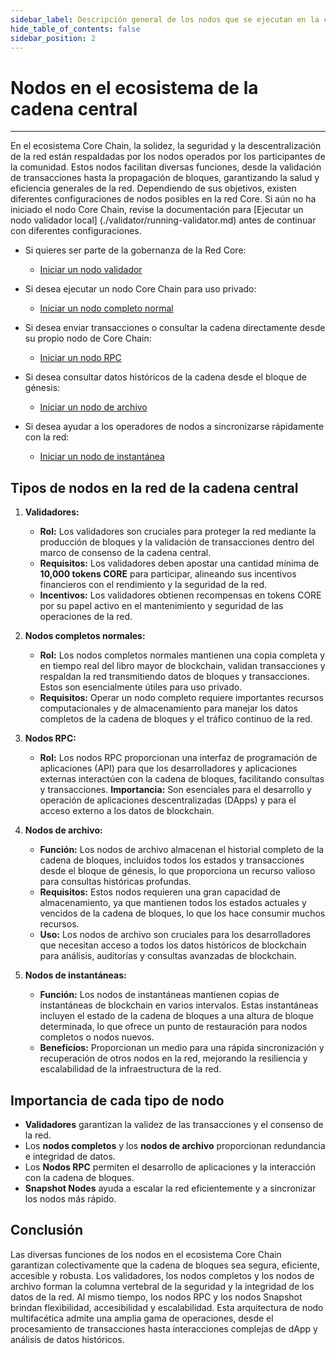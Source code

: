```yaml
---
sidebar_label: Descripción general de los nodos que se ejecutan en la cadena central
hide_table_of_contents: false
sidebar_position: 2
---
```


# Nodos en el ecosistema de la cadena central

---

En el ecosistema Core Chain, la solidez, la seguridad y la descentralización de la red están respaldadas por los nodos operados por los participantes de la comunidad. Estos nodos facilitan diversas funciones, desde la validación de transacciones hasta la propagación de bloques, garantizando la salud y eficiencia generales de la red. Dependiendo de sus objetivos, existen diferentes configuraciones de nodos posibles en la red Core. Si aún no ha iniciado el nodo Core Chain, revise la documentación para [Ejecutar un nodo validador local] (./validator/running-validator.md) antes de continuar con diferentes configuraciones.

- Si quieres ser parte de la gobernanza de la Red Core:

  - [Iniciar un nodo validador](/i18n/es/docusaurus-plugin-content-docs/current/Node/config/validator-node-config.md)

- Si desea ejecutar un nodo Core Chain para uso privado:
  - [Iniciar un nodo completo normal](/i18n/es/docusaurus-plugin-content-docs/current/Node/Full-Node/on-mainnet.md)

- Si desea enviar transacciones o consultar la cadena directamente desde su propio nodo de Core Chain:

  - [Iniciar un nodo RPC](/i18n/es/docusaurus-plugin-content-docs/current/Node/config/rpc-node-config.md)

- Si desea consultar datos históricos de la cadena desde el bloque de génesis:

  - [Iniciar un nodo de archivo](/i18n/es/docusaurus-plugin-content-docs/current/Node/config/archive-node-config.md)

- Si desea ayudar a los operadores de nodos a sincronizarse rápidamente con la red:

  - [Iniciar un nodo de instantánea](/i18n/es/docusaurus-plugin-content-docs/current/Node/config/snapshot-node-config.md)

## Tipos de nodos en la red de la cadena central

1. **Validadores:**
   - **Rol:** Los validadores son cruciales para proteger la red mediante la producción de bloques y la validación de transacciones dentro del marco de consenso de la cadena central.
   - **Requisitos:** Los validadores deben apostar una cantidad mínima de **10,000 tokens CORE** para participar, alineando sus incentivos financieros con el rendimiento y la seguridad de la red.
   - **Incentivos:** Los validadores obtienen recompensas en tokens CORE por su papel activo en el mantenimiento y seguridad de las operaciones de la red.

2. **Nodos completos normales:**
   - **Rol:** Los nodos completos normales mantienen una copia completa y en tiempo real del libro mayor de blockchain, validan transacciones y respaldan la red transmitiendo datos de bloques y transacciones. Estos son esencialmente útiles para uso privado.
   - **Requisitos:** Operar un nodo completo requiere importantes recursos computacionales y de almacenamiento para manejar los datos completos de la cadena de bloques y el tráfico continuo de la red.

3. **Nodos RPC:**
   - **Rol:** Los nodos RPC proporcionan una interfaz de programación de aplicaciones (API) para que los desarrolladores y aplicaciones externas interactúen con la cadena de bloques, facilitando consultas y transacciones.
     **Importancia:** Son esenciales para el desarrollo y operación de aplicaciones descentralizadas (DApps) y para el acceso externo a los datos de blockchain.

4. **Nodos de archivo:**
   - **Función:** Los nodos de archivo almacenan el historial completo de la cadena de bloques, incluidos todos los estados y transacciones desde el bloque de génesis, lo que proporciona un recurso valioso para consultas históricas profundas.
   - **Requisitos:** Estos nodos requieren una gran capacidad de almacenamiento, ya que mantienen todos los estados actuales y vencidos de la cadena de bloques, lo que los hace consumir muchos recursos.
   - **Uso:** Los nodos de archivo son cruciales para los desarrolladores que necesitan acceso a todos los datos históricos de blockchain para análisis, auditorías y consultas avanzadas de blockchain.

5. **Nodos de instantáneas:**
   - **Función:** Los nodos de instantáneas mantienen copias de instantáneas de blockchain en varios intervalos. Estas instantáneas incluyen el estado de la cadena de bloques a una altura de bloque determinada, lo que ofrece un punto de restauración para nodos completos o nodos nuevos.
   - **Beneficios:** Proporcionan un medio para una rápida sincronización y recuperación de otros nodos en la red, mejorando la resiliencia y escalabilidad de la infraestructura de la red.

## Importancia de cada tipo de nodo

- **Validadores** garantizan la validez de las transacciones y el consenso de la red.
- Los **nodos completos** y los **nodos de archivo** proporcionan redundancia e integridad de datos.
- Los **Nodos RPC** permiten el desarrollo de aplicaciones y la interacción con la cadena de bloques.
- **Snapshot Nodes** ayuda a escalar la red eficientemente y a sincronizar los nodos más rápido.

## Conclusión

Las diversas funciones de los nodos en el ecosistema Core Chain garantizan colectivamente que la cadena de bloques sea segura, eficiente, accesible y robusta. Los validadores, los nodos completos y los nodos de archivo forman la columna vertebral de la seguridad y la integridad de los datos de la red. Al mismo tiempo, los nodos RPC y los nodos Snapshot brindan flexibilidad, accesibilidad y escalabilidad. Esta arquitectura de nodo multifacética admite una amplia gama de operaciones, desde el procesamiento de transacciones hasta interacciones complejas de dApp y análisis de datos históricos.
